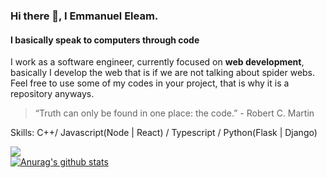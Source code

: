 ### Hi there 👋, I Emmanuel Eleam.
#### I basically speak to computers through code

I work as a software engineer, currently focused on __web development__, basically I develop the web that is if we are not talking about spider webs.  
Feel free to use some of my codes in your project, that is why it is a repository anyways.

> “Truth can only be found in one place: the code.” -  Robert C. Martin

Skills: C++/ Javascript(Node | React) / Typescript / Python(Flask | Django)

<!--
**Frost199/Frost199** is a ✨ _special_ ✨ repository because its `README.md` (this file) appears on your GitHub profile.

Here are some ideas to get you started:

- 🔭 I’m currently working on opensource, private, and company projects.
- 🌱 I’m currently learning ...
- 👯 I’m looking to collaborate on ...
- 🤔 I’m looking for help with ...
- 💬 Ask me about ...
- 📫 How to reach me: ...
- 😄 Pronouns: ...
- ⚡ Fun fact: ...
-->
![](https://komarev.com/ghpvc/?username=Frost199&color=brightgreen)   
[![Anurag's github stats](https://github-readme-stats.vercel.app/api?username=Frost199)](https://github.com/anuraghazra/github-readme-stats)

